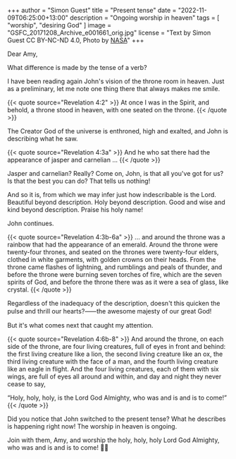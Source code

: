 +++
author = "Simon Guest"
title = "Present tense"
date = "2022-11-09T06:25:00+13:00"
description = "Ongoing worship in heaven"
tags = [ "worship", "desiring God" ]
image = "GSFC_20171208_Archive_e001661_orig.jpg"
license = "Text by Simon Guest CC BY-NC-ND 4.0, Photo by [NASA](https://images.nasa.gov/details-GSFC_20171208_Archive_e001661)"
+++

Dear Amy,

What difference is made by the tense of a verb?

I have been reading again John's vision of the throne room in heaven. Just as a preliminary, let me note one thing there that always makes me smile.

{{< quote source="Revelation 4:2" >}}
At once I was in the Spirit, and behold, a throne stood in heaven, with one seated on the throne.
{{< /quote >}}

The Creator God of the universe is enthroned, high and exalted, and John is describing what he saw.

{{< quote source="Revelation 4:3a" >}}
And he who sat there had the appearance of jasper and carnelian ...
{{< /quote >}}

Jasper and carnelian? Really? Come on, John, is that all you've got for us? Is that the best you can do? That tells us nothing!

And so it is, from which we may infer just how indescribable is the Lord. Beautiful beyond description. Holy beyond description. Good and wise and kind beyond description. Praise his holy name!

John continues.

{{< quote source="Revelation 4:3b-6a" >}}
... and around the throne was a rainbow that had the appearance of an emerald. Around the throne were twenty-four thrones, and seated on the thrones were twenty-four elders, clothed in white garments, with golden crowns on their heads. From the throne came flashes of lightning, and rumblings and peals of thunder, and before the throne were burning seven torches of fire, which are the seven spirits of God, and before the throne there was as it were a sea of glass, like crystal.
{{< /quote >}}

Regardless of the inadequacy of the description, doesn't this quicken the pulse and thrill our hearts?⸺the awesome majesty of our great God!

But it's what comes next that caught my attention.

{{< quote source="Revelation 4:6b-8" >}}
And around the throne, on each side of the throne, are four living creatures, full of eyes in front and behind: the first living creature like a lion, the second living creature like an ox, the third living creature with the face of a man, and the fourth living creature like an eagle in flight. And the four living creatures, each of them with six wings, are full of eyes all around and within, and day and night they never cease to say,

“Holy, holy, holy, is the Lord God Almighty, who was and is and is to come!”
{{< /quote >}}

Did you notice that John switched to the present tense? What he describes is happening right now! The worship in heaven is ongoing.

Join with them, Amy, and worship the holy, holy, holy Lord God Almighty, who was and is and is to come! 🙏🙌
